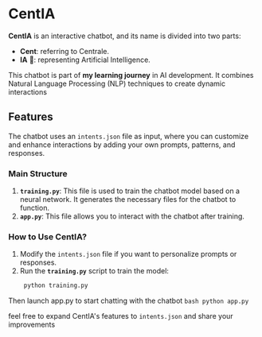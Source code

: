 # CentIA
 
**CentIA** is an interactive chatbot, and its name is divided into two parts:  
- **Cent**: referring to Centrale.  
- **IA** 🤖: representing Artificial Intelligence.  


This chatbot is part of **my learning journey** in AI development. It combines Natural Language Processing (NLP) techniques to create dynamic interactions

## Features
The chatbot uses an `intents.json` file as input, where you can customize and enhance interactions by adding your own prompts, patterns, and responses.

### Main Structure
1. **`training.py`**: This file is used to train the chatbot model based on a neural network. It generates the necessary files for the chatbot to function.
2. **`app.py`**: This file allows you to interact with the chatbot after training.

### How to Use CentIA?
1. Modify the `intents.json` file if you want to personalize prompts or responses.  
2. Run the **`training.py`** script to train the model:  
      ```bash
       python training.py
Then launch app.py to start chatting with the chatbot
  ```bash python app.py    ```
   
feel free to expand CentIA's features to `intents.json` and share your improvements
